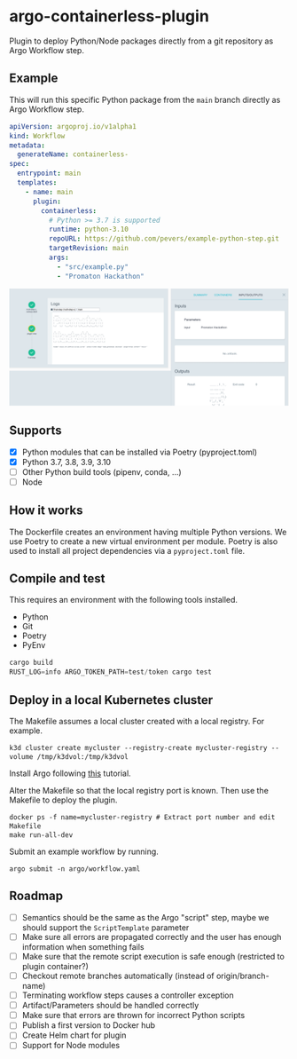 # argo-containerless-plugin

Plugin to deploy Python/Node packages directly from a git repository as Argo Workflow step. 

## Example

This will run this specific Python package from the `main` branch directly as Argo Workflow step.

```yaml
apiVersion: argoproj.io/v1alpha1
kind: Workflow
metadata:
  generateName: containerless-
spec:
  entrypoint: main
  templates:
    - name: main
      plugin:
        containerless:
          # Python >= 3.7 is supported
          runtime: python-3.10
          repoURL: https://github.com/pevers/example-python-step.git
          targetRevision: main
          args:
            - "src/example.py"
            - "Promaton Hackathon"
```

![screenshot](screenshot.png)

## Supports

- [x] Python modules that can be installed via Poetry (pyproject.toml)
- [x] Python 3.7, 3.8, 3.9, 3.10
- [ ] Other Python build tools (pipenv, conda, ...)
- [ ] Node

## How it works

The Dockerfile creates an environment having multiple Python versions. We use Poetry to create a new virtual environment per module. Poetry is also used to install all project dependencies via a `pyproject.toml` file.

## Compile and test

This requires an environment with the following tools installed.

- Python
- Git
- Poetry
- PyEnv

```rust
cargo build
RUST_LOG=info ARGO_TOKEN_PATH=test/token cargo test
```

## Deploy in a local Kubernetes cluster

The Makefile assumes a local cluster created with a local registry. For example.

```console
k3d cluster create mycluster --registry-create mycluster-registry --volume /tmp/k3dvol:/tmp/k3dvol
```

Install Argo following [this](https://argoproj.github.io/argo-workflows/quick-start/) tutorial.

Alter the Makefile so that the local registry port is known. Then use the Makefile to deploy the plugin.

```console
docker ps -f name=mycluster-registry # Extract port number and edit Makefile
make run-all-dev
```

Submit an example workflow by running.

```console
argo submit -n argo/workflow.yaml
```

## Roadmap
- [ ] Semantics should be the same as the Argo "script" step, maybe we should support the `ScriptTemplate` parameter
- [ ] Make sure all errors are propagated correctly and the user has enough information when something fails
- [ ] Make sure that the remote script execution is safe enough (restricted to  plugin container?)
- [ ] Checkout remote branches automatically (instead of origin/branch-name)
- [ ] Terminating workflow steps causes a controller exception
- [ ] Artifact/Parameters should be handled correctly
- [ ] Make sure that errors are thrown for incorrect Python scripts
- [ ] Publish a first version to Docker hub
- [ ] Create Helm chart for plugin
- [ ] Support for Node modules